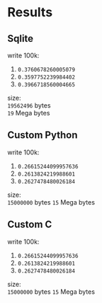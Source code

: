 # Results

## Sqlite

write 100k:

1. `0.3760678260005079`
1. `0.3597752239984402`
1. `0.3966718560004665`

size:\
`19562496` bytes\
`19` Mega bytes

## Custom Python

write 100k:

1. `0.26615244099957636`
1. `0.2613824219988601`
1. `0.2627478480026184`

size:\
`15000000` bytes
`15` Mega bytes

## Custom C

write 100k:

1. `0.26615244099957636`
1. `0.2613824219988601`
1. `0.2627478480026184`

size:\
`15000000` bytes
`15` Mega bytes
